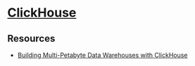 # [ClickHouse](https://clickhouse.yandex/)

## Resources

- [Building Multi-Petabyte Data Warehouses with ClickHouse](https://www.percona.com/live/e17/sessions/building-multi-petabyte-data-warehouses-with-clickhouse)